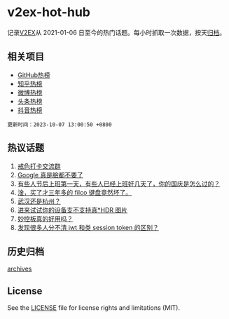 # v2ex-hot-hub

 记录[V2EX](https://www.v2ex.com/)从 2021-01-06 日至今的热门话题。每小时抓取一次数据，按天[归档](archives)。
 
 ## 相关项目

- [GitHub热榜](https://github.com/it985/github-hot-hub)
- [知乎热榜](https://github.com/it985/zhihu-hot-hub)
- [微博热榜](https://github.com/it985/weibo-hot-hub)
- [头条热榜](https://github.com/it985/toutiao-hot-hub)
- [抖音热榜](https://github.com/it985/douyin-hot-hub)


 `更新时间：2023-10-07 13:00:50 +0800`

## 热议话题

1. [戒色打卡交流群](https://www.v2ex.com/t/979221)
1. [Google 真是臉都不要了](https://www.v2ex.com/t/979388)
1. [有些人节后上班第一天，有些人已经上班好几天了，你的国庆是怎么过的？](https://www.v2ex.com/t/979342)
1. [淦，买了才三年多的 filco 键盘竟然坏了。](https://www.v2ex.com/t/979193)
1. [武汉还是杭州？](https://www.v2ex.com/t/979358)
1. [进来试试你的设备支不支持真*HDR 图片](https://www.v2ex.com/t/979304)
1. [妙控板真的好用吗？](https://www.v2ex.com/t/979194)
1. [发现很多人分不清 jwt 和类 session token 的区别？](https://www.v2ex.com/t/979326)

## 历史归档

[archives](archives)

## License

See the [LICENSE](LICENSE) file for license rights and limitations (MIT).
